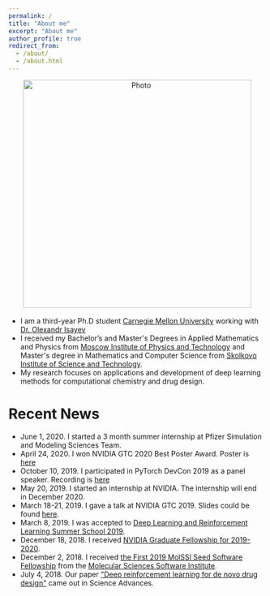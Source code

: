 ```yaml
---
permalink: /
title: "About me"
excerpt: "About me"
author_profile: true
redirect_from: 
  - /about/
  - /about.html
---
```


<p align="center">
  <img src="https://mariewelt.github.io/files/mariewelt_img.jpg?raw=true" alt="Photo" style="width: 450px;"/> 
</p>

* I am a third-year Ph.D student [Carnegie Mellon University](http://www.cbd.cmu.edu/education/phd-in-computational-biology/) working with [Dr. Olexandr Isayev](http://olexandrisayev.com) 
* I received my Bachelor’s and Master's Degrees in Applied Mathematics and Physics from [Moscow Institute of Physics and Technology](https://mipt.ru/english/) and Master's degree in Mathematics and Computer Science from [Skolkovo Institute of Science and Technology](https://www.skoltech.ru/en/). 
*  My research focuses on applications and development of deep learning methods for computational chemistry and drug design.


# Recent News
* June 1, 2020. I started a 3 month summer internship at Pfizer Simulation and Modeling Sciences Team. 
* April 24, 2020. I won NVIDIA GTC 2020 Best Poster Award. Poster is [here](https://github.com/Mariewelt/mariewelt.github.io/blob/master/files/gtc2020_poster.pdf)
* October 10, 2019. I participated in PyTorch DevCon 2019 as a panel speaker. Recording is [here](https://www.youtube.com/watch?v=ivTGO6BAQG0)
* May 20, 2019. I started an internship at NVIDIA. The internship will end in December 2020.  
* March 18-21, 2019. I gave a talk at NVIDIA GTC 2019. Slides could be found [here](https://github.com/Mariewelt/mariewelt.github.io/blob/master/files/GTC_2019_presentation.pdf).
* March 8, 2019. I was accepted to [Deep Learning and Reinforcement Learning Summer School 2019](https://dlrlsummerschool.ca).
* December 18, 2018. I received [NVIDIA Graduate Fellowship for 2019-2020](https://research.nvidia.com/grad_fellowship/2019).
* December 2, 2018. I received [the First 2019 MolSSI Seed Software Fellowship](https://molssi.org/2018/12/02/1520/) from the [Molecular Sciences Software Institute](https://molssi.org/).
* July 4, 2018. Our paper ["Deep reinforcement learning for de novo drug design"](http://advances.sciencemag.org/content/4/7/eaap7885) came out in Science Advances.
